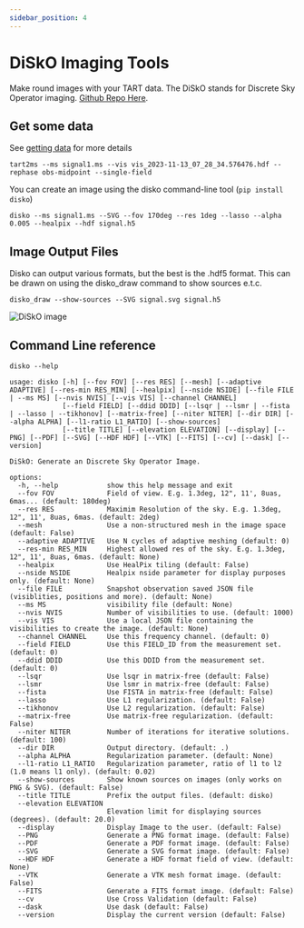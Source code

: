 ```yaml
---
sidebar_position: 4
---
```


# DiSkO Imaging Tools

Make round images with your TART data. The DiSkO stands for Discrete Sky Operator imaging. [Github Repo Here](https://github.com/tmolteno/disko).

## Get some data

See [getting data](/docs/basics/get-tart-data) for more details

```tart2ms --ms signal1.ms --vis vis_2023-11-13_07_28_34.576476.hdf --rephase obs-midpoint --single-field```

You can create an image using the disko command-line tool (```pip install disko```)

```disko --ms signal1.ms --SVG --fov 170deg --res 1deg --lasso --alpha 0.005 --healpix --hdf signal.h5```

## Image Output Files

Disko can output various formats, but the best is the .hdf5 format. This can be drawn on using the disko_draw command to show sources e.t.c.

```disko_draw --show-sources --SVG signal.svg signal.h5```
    
![DiSkO image](./signal.svg)

## Command Line reference

```
disko --help

usage: disko [-h] [--fov FOV] [--res RES] [--mesh] [--adaptive ADAPTIVE] [--res-min RES_MIN] [--healpix] [--nside NSIDE] [--file FILE | --ms MS] [--nvis NVIS] [--vis VIS] [--channel CHANNEL]
             [--field FIELD] [--ddid DDID] [--lsqr | --lsmr | --fista | --lasso | --tikhonov] [--matrix-free] [--niter NITER] [--dir DIR] [--alpha ALPHA] [--l1-ratio L1_RATIO] [--show-sources]
             [--title TITLE] [--elevation ELEVATION] [--display] [--PNG] [--PDF] [--SVG] [--HDF HDF] [--VTK] [--FITS] [--cv] [--dask] [--version]

DiSkO: Generate an Discrete Sky Operator Image.

options:
  -h, --help            show this help message and exit
  --fov FOV             Field of view. E.g. 1.3deg, 12", 11', 8uas, 6mas... (default: 180deg)
  --res RES             Maximim Resolution of the sky. E.g. 1.3deg, 12", 11', 8uas, 6mas. (default: 2deg)
  --mesh                Use a non-structured mesh in the image space (default: False)
  --adaptive ADAPTIVE   Use N cycles of adaptive meshing (default: 0)
  --res-min RES_MIN     Highest allowed res of the sky. E.g. 1.3deg, 12", 11', 8uas, 6mas. (default: None)
  --healpix             Use HealPix tiling (default: False)
  --nside NSIDE         Healpix nside parameter for display purposes only. (default: None)
  --file FILE           Snapshot observation saved JSON file (visiblities, positions and more). (default: None)
  --ms MS               visibility file (default: None)
  --nvis NVIS           Number of visibilities to use. (default: 1000)
  --vis VIS             Use a local JSON file containing the visibilities to create the image. (default: None)
  --channel CHANNEL     Use this frequency channel. (default: 0)
  --field FIELD         Use this FIELD_ID from the measurement set. (default: 0)
  --ddid DDID           Use this DDID from the measurement set. (default: 0)
  --lsqr                Use lsqr in matrix-free (default: False)
  --lsmr                Use lsmr in matrix-free (default: False)
  --fista               Use FISTA in matrix-free (default: False)
  --lasso               Use L1 regularization. (default: False)
  --tikhonov            Use L2 regularization. (default: False)
  --matrix-free         Use matrix-free regularization. (default: False)
  --niter NITER         Number of iterations for iterative solutions. (default: 100)
  --dir DIR             Output directory. (default: .)
  --alpha ALPHA         Regularization parameter. (default: None)
  --l1-ratio L1_RATIO   Regularization parameter, ratio of l1 to l2 (1.0 means l1 only). (default: 0.02)
  --show-sources        Show known sources on images (only works on PNG & SVG). (default: False)
  --title TITLE         Prefix the output files. (default: disko)
  --elevation ELEVATION
                        Elevation limit for displaying sources (degrees). (default: 20.0)
  --display             Display Image to the user. (default: False)
  --PNG                 Generate a PNG format image. (default: False)
  --PDF                 Generate a PDF format image. (default: False)
  --SVG                 Generate a SVG format image. (default: False)
  --HDF HDF             Generate a HDF format field of view. (default: None)
  --VTK                 Generate a VTK mesh format image. (default: False)
  --FITS                Generate a FITS format image. (default: False)
  --cv                  Use Cross Validation (default: False)
  --dask                Use dask (default: False)
  --version             Display the current version (default: False)
```

